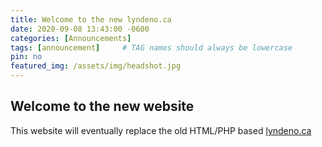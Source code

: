 ```yaml
---
title: Welcome to the new lyndeno.ca
date: 2020-09-08 13:43:00 -0600
categories: [Announcements]
tags: [announcement]     # TAG names should always be lowercase
pin: no
featured_img: /assets/img/headshot.jpg
---
```


## Welcome to the new website

This website will eventually replace the old HTML/PHP based [lyndeno.ca](https://lyndeno.ca)
